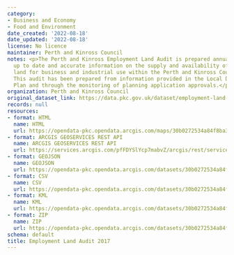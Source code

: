 ```yaml
---
category:
- Business and Economy
- Food and Environment
date_created: '2022-08-18'
date_updated: '2022-08-18'
license: No licence
maintainer: Perth and Kinross Council
notes: <p>The Perth and Kinross Employment Land Audit is prepared annually to provide
  up to date and accurate information on the supply and availability of employment
  land for business and industrial use within the Perth and Kinross Council area.
  This audit has been prepared from information provided in the Local Development
  Plan and through the monitoring of planning application approvals.</p>
organization: Perth and Kinross Council
original_dataset_link: https://data.pkc.gov.uk/dataset/employment-land-audit-2017
records: null
resources:
- format: HTML
  name: HTML
  url: https://opendata-pkc.opendata.arcgis.com/maps/30b0272534a84f8ba3ff30900166aca0_0
- format: ARCGIS GEOSERVICES REST API
  name: ARCGIS GEOSERVICES REST API
  url: https://services.arcgis.com/pfFDYSlYcp7mabvZ/arcgis/rest/services/EmploymentLandAuditAudit_2017/FeatureServer/0
- format: GEOJSON
  name: GEOJSON
  url: https://opendata-pkc.opendata.arcgis.com/datasets/30b0272534a84f8ba3ff30900166aca0_0.geojson?outSR=%7B%22latestWkid%22%3A27700%2C%22wkid%22%3A27700%7D
- format: CSV
  name: CSV
  url: https://opendata-pkc.opendata.arcgis.com/datasets/30b0272534a84f8ba3ff30900166aca0_0.csv?outSR=%7B%22latestWkid%22%3A27700%2C%22wkid%22%3A27700%7D
- format: KML
  name: KML
  url: https://opendata-pkc.opendata.arcgis.com/datasets/30b0272534a84f8ba3ff30900166aca0_0.kml?outSR=%7B%22latestWkid%22%3A27700%2C%22wkid%22%3A27700%7D
- format: ZIP
  name: ZIP
  url: https://opendata-pkc.opendata.arcgis.com/datasets/30b0272534a84f8ba3ff30900166aca0_0.zip?outSR=%7B%22latestWkid%22%3A27700%2C%22wkid%22%3A27700%7D
schema: default
title: Employment Land Audit 2017
---
```

